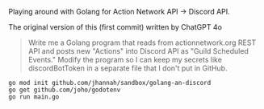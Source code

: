 Playing around with Golang for Action Network API -> Discord API.

The original version of this (first commit) written by ChatGPT 4o

> Write me a Golang program that reads from actionnetwork.org REST API and posts new "Actions" into Discord API as "Guild Scheduled Events."
> Modify the program so I can keep my secrets like discordBotToken in a separate file that I don't put in GitHub.

```
go mod init github.com/jhannah/sandbox/golang-an-discord
go get github.com/joho/godotenv
go run main.go
```
